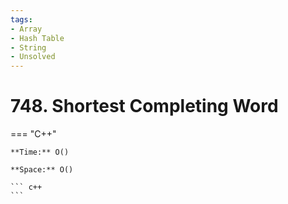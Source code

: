 ```yaml
---
tags:
- Array
- Hash Table
- String
- Unsolved
---
```



# 748. Shortest Completing Word

=== "C++"

    **Time:** O()

    **Space:** O()

    ``` c++
    ```